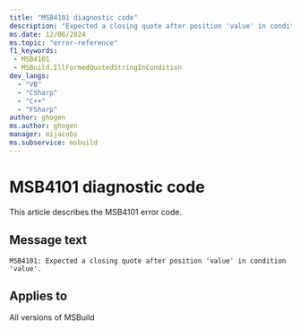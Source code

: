 ```yaml
---
title: "MSB4101 diagnostic code"
description: "Expected a closing quote after position 'value' in condition 'value'."
ms.date: 12/06/2024
ms.topic: "error-reference"
f1_keywords:
 - MSB4101
 - MSBuild.IllFormedQuotedStringInCondition
dev_langs:
  - "VB"
  - "CSharp"
  - "C++"
  - "FSharp"
author: ghogen
ms.author: ghogen
manager: mijacobs
ms.subservice: msbuild
---
```


# MSB4101 diagnostic code

<!-- :::ErrorDefinitionDescription::: -->
<!-- :::editable-content name="introDescription"::: -->
This article describes the MSB4101 error code.
<!-- :::editable-content-end::: -->

## Message text

`MSB4101: Expected a closing quote after position 'value' in condition 'value'.`

<!-- :::editable-content name="postOutputDescription"::: -->
<!--
{StrBegin="MSB4101: "}
-->
<!-- :::editable-content-end::: -->
<!-- :::ErrorDefinitionDescription-end::: -->

## Applies to

All versions of MSBuild
